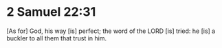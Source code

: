 # 2 Samuel 22:31

[As for] God, his way [is] perfect; the word of the LORD [is] tried: he [is] a buckler to all them that trust in him.